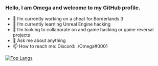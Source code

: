 ### Hello, I am Omega and welcome to my GitHub profile.

- 🔭 I’m currently working on a cheat for Borderlands 3
- 🌱 I’m currently learning Unreal Engine hacking
- 👯 I’m looking to collaborate on and game hacking or game reversal projects
- 💬 Ask me about anything
- 📫 How to reach me: Discord: ./Omega#0001

[![Top Langs](https://github-readme-stats-git-masterrstaa-rickstaa.vercel.app/api/top-langs/?username=Omega172&theme=dracula)](https://github.com/anuraghazra/github-readme-stats)
